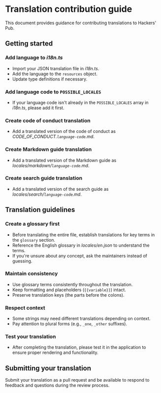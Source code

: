 Translation contribution guide
==============================

This document provides guidance for contributing translations to Hackers' Pub.

Getting started
----------------

### Add language to *i18n.ts*

 -  Import your JSON translation file in *i18n.ts*.
 -  Add the language to the `resources` object.
 -  Update type definitions if necessary.

### Add language code to `POSSIBLE_LOCALES`

 -  If your language code isn't already in the `POSSIBLE_LOCALES` array in
    *i18n.ts*, please add it first.

### Create code of conduct translation

 -  Add a translated version of the code of conduct as
    *CODE_OF_CONDUCT.`language-code`.md*.

### Create Markdown guide translation

 -  Add a translated version of the Markdown guide as
    *locales/markdown/`language-code`.md*.

### Create search guide translation

 -  Add a translated version of the search guide as
    *locales/search/`language-code`.md*.


Translation guidelines
----------------------

### Create a glossary first

 -  Before translating the entire file, establish translations for key terms
    in the `glossary` section.
 -  Reference the English glossary in *locales/en.json* to understand the terms.
 -  If you're unsure about any concept, ask the maintainers instead of guessing.

### Maintain consistency

 -  Use glossary terms consistently throughout the translation.
 -  Keep formatting and placeholders (`{{variable}}`) intact.
 -  Preserve translation keys (the parts before the colons).

### Respect context

 -  Some strings may need different translations depending on context.
 -  Pay attention to plural forms (e.g., `_one`, `_other` suffixes).

### Test your translation

 -  After completing the translation, please test it in the application to
    ensure proper rendering and functionality.


Submitting your translation
---------------------------

Submit your translation as a pull request and be available to respond to
feedback and questions during the review process.

